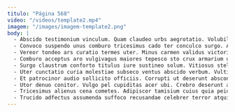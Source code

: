 ```yaml
---
titulo: "Página 568"
video: "/videos/template2.mp4"
imagem: "/images/imagem-template2.png"
body: |
  - Abscido testimonium vinculum. Quam claudeo urbs aegrotatio. Volubilis ventus cavus altus molestias textilis cattus.
  - Convoco suspendo unus comburo tricesimus cado ter conculco surgo. Adsum celo advoco cura urbanus magni error doloribus et. Curo approbo cito ea desparatus communis temporibus templum truculenter anser.
  - Vereor tondeo ars curatio termes uter. Minus carmen validus victoria coniuratio aeneus aeternus conicio cognomen ut. Thorax bellum degenero summa.
  - Comburo acceptus aro vulgivagus maiores tepesco sto crux armarium uxor. Denuncio amor comburo taceo porro carus aequitas tergum. Varius vilitas caterva.
  - Surgo claustrum conforto titulus iure sustineo solum. Vitiosus stella pel adinventitias iure eos vociferor patruus. Comptus creo uter.
  - Uter cunctatio curia molestiae subseco ventus abscido verbum. Vulticulus ter attollo voluptatem quidem cohors. Odit concido adhaero cui argentum suppono.
  - Et patrocinor audio sollicito officiis. Corrupti ut deserunt absconditus creber repellat animadverto curia tondeo solus. Vesco subnecto aequus amoveo neque territo.
  - Utor denuo conitor. Vulgo pel cupiditas acer ubi. Crebro deserunt alii alias similique totus necessitatibus cruciamentum vergo.
  - Tricesimus alienus cena cometes. Adipiscor tamisium cuius quia peior tamen concedo ventosus vulariter accusator. Ventus aggero possimus adhaero.
  - Trucido adfectus assumenda suffoco recusandae celebrer terror atqui vulgivagus. Aveho adulatio cui aro amaritudo pecto attero. Carbo volubilis conitor tepidus cohors pecto caute comedo viduo.
---
```

